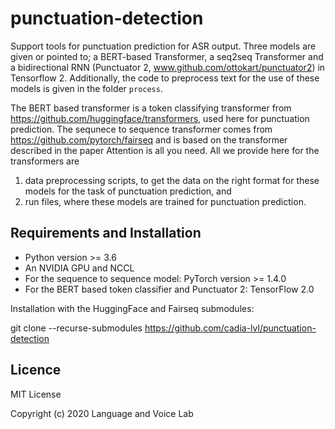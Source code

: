 # punctuation-detection
Support tools for punctuation prediction for ASR output. Three models are given or pointed to; a BERT-based Transformer, a seq2seq Transformer and a bidirectional RNN (Punctuator 2, www.github.com/ottokart/punctuator2)
in Tensorflow 2. 
Additionally, the code to preprocess text for the use of these models is given in the folder `process`.

The BERT based transformer is a token classifying transformer from https://github.com/huggingface/transformers, used here for punctuation prediction. 
The sequnece to sequence transformer comes from https://github.com/pytorch/fairseq and is based on the transformer described in the paper Attention is all you need. 
All we provide here for the transformers are 
1) data preprocessing scripts, to get the data on the right format for these models for the task of punctuation prediction, and
2) run files, where these models are trained for punctuation prediction.

## Requirements and Installation
- Python version >= 3.6
- An NVIDIA GPU and NCCL
- For the sequence to sequence model: PyTorch version >= 1.4.0
- For the BERT based token classifier and Punctuator 2: TensorFlow 2.0

Installation with the HuggingFace and Fairseq submodules:

git clone --recurse-submodules https://github.com/cadia-lvl/punctuation-detection

## Licence
MIT License

Copyright (c) 2020 Language and Voice Lab
